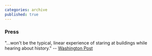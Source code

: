 ```yaml
---
categories: archive
published: true
---
```


### Press
"...won't be the typical, linear experience of staring at buildings while hearing about history."
-- [Washington Post](http://voices.washingtonpost.com/goingoutgurus/2010/12/banished_productions_takes_the.html)